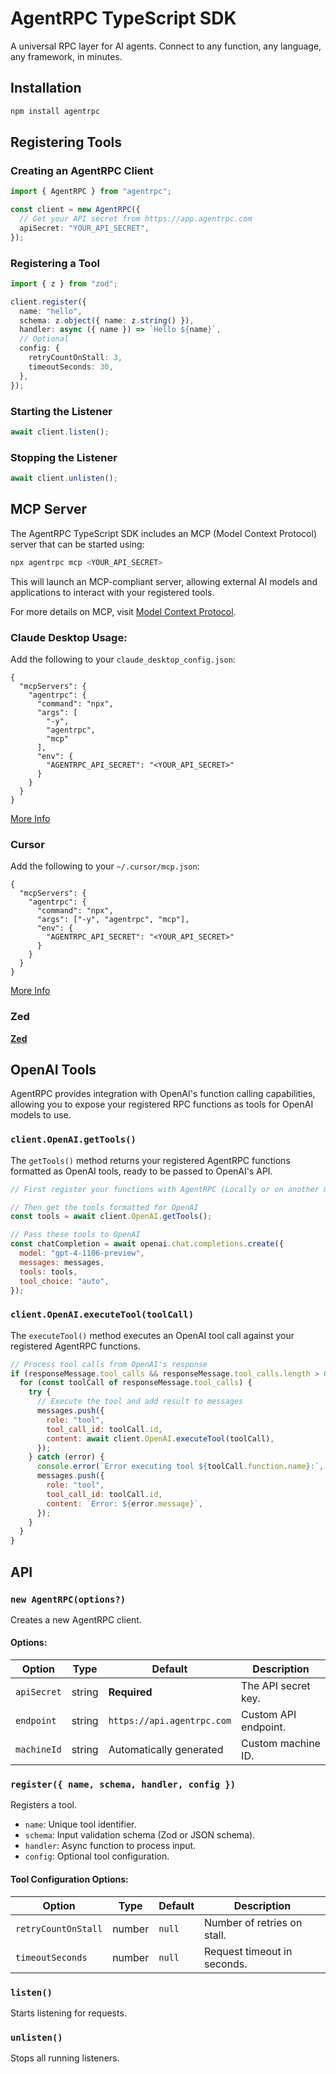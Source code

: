 # AgentRPC TypeScript SDK

A universal RPC layer for AI agents. Connect to any function, any language, any framework, in minutes.

## Installation

```sh
npm install agentrpc
```

## Registering Tools

### Creating an AgentRPC Client

```ts
import { AgentRPC } from "agentrpc";

const client = new AgentRPC({
  // Get your API secret from https://app.agentrpc.com
  apiSecret: "YOUR_API_SECRET",
});
```

### Registering a Tool

```ts
import { z } from "zod";

client.register({
  name: "hello",
  schema: z.object({ name: z.string() }),
  handler: async ({ name }) => `Hello ${name}`,
  // Optional
  config: {
    retryCountOnStall: 3,
    timeoutSeconds: 30,
  },
});
```

### Starting the Listener

```ts
await client.listen();
```

### Stopping the Listener

```ts
await client.unlisten();
```

## MCP Server

The AgentRPC TypeScript SDK includes an MCP (Model Context Protocol) server that can be started using:

```sh
npx agentrpc mcp <YOUR_API_SECRET>
```

This will launch an MCP-compliant server, allowing external AI models and applications to interact with your registered tools.

For more details on MCP, visit [Model Context Protocol](https://modelcontextprotocol.io/introduction).

### Claude Desktop Usage:

Add the following to your `claude_desktop_config.json`:

```
{
  "mcpServers": {
    "agentrpc": {
      "command": "npx",
      "args": [
        "-y",
        "agentrpc",
        "mcp"
      ],
      "env": {
        "AGENTRPC_API_SECRET": "<YOUR_API_SECRET>"
      }
    }
  }
}
```

[More Info](https://modelcontextprotocol.io/quickstart/user)

### Cursor

Add the following to your `~/.cursor/mcp.json`:

```
{
  "mcpServers": {
    "agentrpc": {
      "command": "npx",
      "args": ["-y", "agentrpc", "mcp"],
      "env": {
        "AGENTRPC_API_SECRET": "<YOUR_API_SECRET>"
      }
    }
  }
}
```

[More Info](https://docs.cursor.com/context/model-context-protocol#configuring-mcp-servers)

### Zed

[**Zed**](https://zed.dev/docs/assistant/model-context-protocol)

## OpenAI Tools

AgentRPC provides integration with OpenAI's function calling capabilities, allowing you to expose your registered RPC functions as tools for OpenAI models to use.

### `client.OpenAI.getTools()`

The `getTools()` method returns your registered AgentRPC functions formatted as OpenAI tools, ready to be passed to OpenAI's API.

```javascript
// First register your functions with AgentRPC (Locally or on another machine)

// Then get the tools formatted for OpenAI
const tools = await client.OpenAI.getTools();

// Pass these tools to OpenAI
const chatCompletion = await openai.chat.completions.create({
  model: "gpt-4-1106-preview",
  messages: messages,
  tools: tools,
  tool_choice: "auto",
});
```

### `client.OpenAI.executeTool(toolCall)`

The `executeTool()` method executes an OpenAI tool call against your registered AgentRPC functions.

```javascript
// Process tool calls from OpenAI's response
if (responseMessage.tool_calls && responseMessage.tool_calls.length > 0) {
  for (const toolCall of responseMessage.tool_calls) {
    try {
      // Execute the tool and add result to messages
      messages.push({
        role: "tool",
        tool_call_id: toolCall.id,
        content: await client.OpenAI.executeTool(toolCall),
      });
    } catch (error) {
      console.error(`Error executing tool ${toolCall.function.name}:`, error);
      messages.push({
        role: "tool",
        tool_call_id: toolCall.id,
        content: `Error: ${error.message}`,
      });
    }
  }
}
```

## API

### `new AgentRPC(options?)`

Creates a new AgentRPC client.

#### Options:

| Option      | Type   | Default                    | Description          |
| ----------- | ------ | -------------------------- | -------------------- |
| `apiSecret` | string | **Required**               | The API secret key.  |
| `endpoint`  | string | `https://api.agentrpc.com` | Custom API endpoint. |
| `machineId` | string | Automatically generated    | Custom machine ID.   |

### `register({ name, schema, handler, config })`

Registers a tool.

- `name`: Unique tool identifier.
- `schema`: Input validation schema (Zod or JSON schema).
- `handler`: Async function to process input.
- `config`: Optional tool configuration.

#### Tool Configuration Options:

| Option              | Type   | Default | Description                 |
| ------------------- | ------ | ------- | --------------------------- |
| `retryCountOnStall` | number | `null`  | Number of retries on stall. |
| `timeoutSeconds`    | number | `null`  | Request timeout in seconds. |

### `listen()`

Starts listening for requests.

### `unlisten()`

Stops all running listeners.

